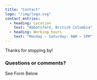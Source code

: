 ```yaml
---
title: "Contact"
logo: "/img/logo.svg"
contact_entries:
  - heading: Location
    text: "Abbotsford, British Columbia"
  - heading: Working hours
    text: "Monday – Saturday: 9AM – 5PM"
---
```


Thanks for stopping by!

<h3 class="f4 b lh-title mb2">Questions or comments?</h3>

See Form Below
